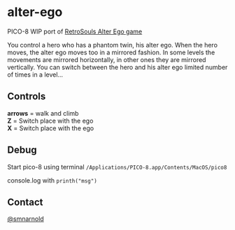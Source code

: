 # alter-ego
PICO-8 WIP port of [RetroSouls Alter Ego game](https://www.retrosouls.net/?page_id=614) 

You control a hero who has a phantom twin, his alter ego. When the hero moves, the alter ego moves too in a mirrored fashion. In some levels the movements are mirrored horizontally, in other ones they are mirrored vertically. You can switch between the hero and his alter ego limited number of times in a level…

## Controls
**arrows** = walk and climb<br>
**Z** = Switch place with the ego<br>
**X** = Switch place with the ego

## Debug
Start pico-8 using terminal
`/Applications/PICO-8.app/Contents/MacOS/pico8`

console.log with
`printh("msg")`

## Contact
[@smnarnold](https://twitter.com/smnarnold)
